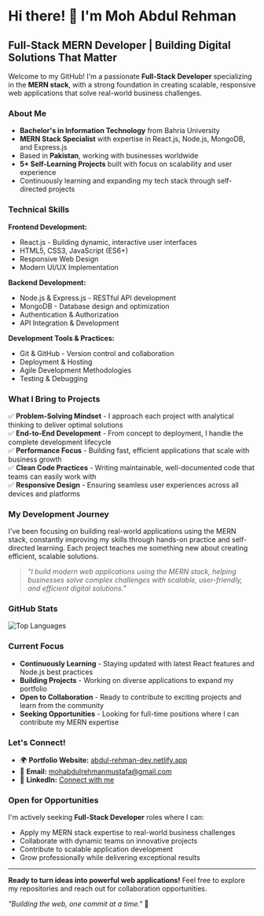 # Hi there! 👋 I'm Moh Abdul Rehman

##  Full-Stack MERN Developer | Building Digital Solutions That Matter

Welcome to my GitHub! I'm a passionate **Full-Stack Developer** specializing in the **MERN stack**, with a strong foundation in creating scalable, responsive web applications that solve real-world business challenges.

### About Me
- **Bachelor's in Information Technology** from Bahria University
- **MERN Stack Specialist** with expertise in React.js, Node.js, MongoDB, and Express.js
- Based in **Pakistan**, working with businesses worldwide
- **5+ Self-Learning Projects** built with focus on scalability and user experience
- Continuously learning and expanding my tech stack through self-directed projects

###  Technical Skills

**Frontend Development:**
- React.js - Building dynamic, interactive user interfaces
- HTML5, CSS3, JavaScript (ES6+)
- Responsive Web Design
- Modern UI/UX Implementation

**Backend Development:**
- Node.js & Express.js - RESTful API development
- MongoDB - Database design and optimization
- Authentication & Authorization
- API Integration & Development

**Development Tools & Practices:**
- Git & GitHub - Version control and collaboration
- Deployment & Hosting
- Agile Development Methodologies
- Testing & Debugging

###  What I Bring to Projects

✅ **Problem-Solving Mindset** - I approach each project with analytical thinking to deliver optimal solutions  
✅ **End-to-End Development** - From concept to deployment, I handle the complete development lifecycle  
✅ **Performance Focus** - Building fast, efficient applications that scale with business growth  
✅ **Clean Code Practices** - Writing maintainable, well-documented code that teams can easily work with  
✅ **Responsive Design** - Ensuring seamless user experiences across all devices and platforms  

###  My Development Journey

I've been focusing on building real-world applications using the MERN stack, constantly improving my skills through hands-on practice and self-directed learning. Each project teaches me something new about creating efficient, scalable solutions.

> *"I build modern web applications using the MERN stack, helping businesses solve complex challenges with scalable, user-friendly, and efficient digital solutions."*

###  GitHub Stats

![Top Languages](https://github-readme-stats.vercel.app/api/top-langs/?username=Moh-Abdul-Rehman&layout=compact&theme=tokyonight&hide_border=true)

###  Current Focus

-  **Continuously Learning** - Staying updated with latest React features and Node.js best practices
-  **Building Projects** - Working on diverse applications to expand my portfolio
-  **Open to Collaboration** - Ready to contribute to exciting projects and learn from the community
-  **Seeking Opportunities** - Looking for full-time positions where I can contribute my MERN expertise

###  Let's Connect!

- 🌍 **Portfolio Website:** [abdul-rehman-dev.netlify.app](https://abdul-rehman-dev.netlify.app/)
- 📧 **Email:** mohabdulrehmanmustafa@gmail.com
- 💼 **LinkedIn:** [Connect with me](https://linkedin.com/in/abdul-rehman-a-professional)

###  Open for Opportunities

I'm actively seeking **Full-Stack Developer** roles where I can:
- Apply my MERN stack expertise to real-world business challenges
- Collaborate with dynamic teams on innovative projects
- Contribute to scalable application development
- Grow professionally while delivering exceptional results

---

 **Ready to turn ideas into powerful web applications!** Feel free to explore my repositories and reach out for collaboration opportunities.

*"Building the web, one commit at a time."* 🚀

